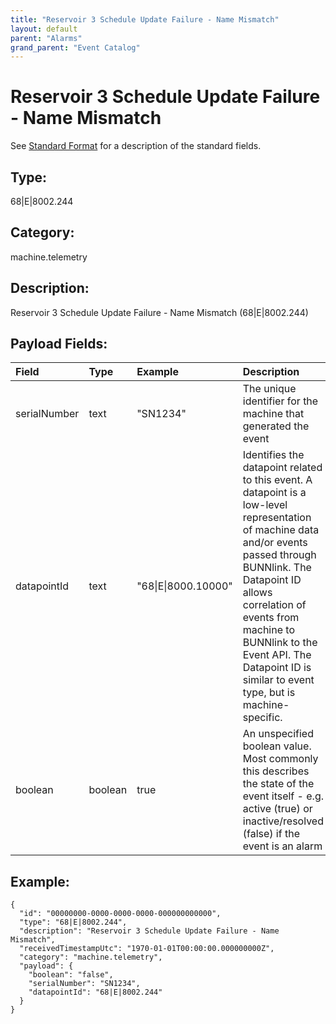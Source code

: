 ```yaml
---
title: "Reservoir 3 Schedule Update Failure - Name Mismatch"
layout: default
parent: "Alarms"
grand_parent: "Event Catalog"
---
```


# Reservoir 3 Schedule Update Failure - Name Mismatch

See [Standard Format](/event-subscriptions/event-format) for a description of the standard fields.

## Type:

68\|E\|8002.244

## Category:

machine.telemetry

## Description: 

Reservoir 3 Schedule Update Failure - Name Mismatch (68\|E\|8002.244)

## Payload Fields:

| Field | Type | Example | Description |
|:------|:-----|:--------|:------------|
| serialNumber | text | "SN1234" | The unique identifier for the machine that generated the event |
| datapointId | text | "68\|E\|8000.10000" | Identifies the datapoint related to this event. A datapoint is a low-level representation of machine data and/or events passed through BUNNlink. The Datapoint ID allows correlation of events from machine to BUNNlink to the Event API. The Datapoint ID is similar to event type, but is machine-specific. |
| boolean | boolean | true | An unspecified boolean value. Most commonly this describes the state of the event itself - e.g. active (true) or inactive/resolved (false) if the event is an alarm |

## Example:

```
{
  "id": "00000000-0000-0000-0000-000000000000",
  "type": "68|E|8002.244",
  "description": "Reservoir 3 Schedule Update Failure - Name Mismatch",
  "receivedTimestampUtc": "1970-01-01T00:00:00.000000000Z",
  "category": "machine.telemetry",
  "payload": {
    "boolean": "false",
    "serialNumber": "SN1234",
    "datapointId": "68|E|8002.244"
  }
}
```
